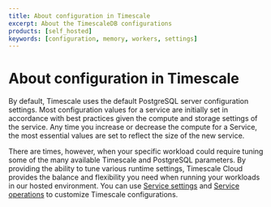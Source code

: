 ```yaml
---
title: About configuration in Timescale
excerpt: About the TimescaleDB configurations
products: [self_hosted]
keywords: [configuration, memory, workers, settings]
---
```


# About configuration in Timescale

By default, Timescale uses the default PostgreSQL server configuration
settings. Most configuration values for a service are initially set in accordance
with best practices given the compute and storage settings of the service.
Any time you increase or decrease the compute for a Service, the most essential values
are set to reflect the size of the new service.

There are times, however, when your specific workload could require tuning some
of the many available Timescale and PostgreSQL parameters. By providing the
ability to tune various runtime settings, Timescale Cloud provides the balance
and flexibility you need when running your workloads in our hosted environment.
You can use [Service settings][settings] and [Service operations][operations] to
customize Timescale configurations.

[settings]: /use-timescale/:currentVersion:/configuration/advanced-parameters/
[operations]: /use-timescale/:currentVersion:/configuration/customize-configuration/